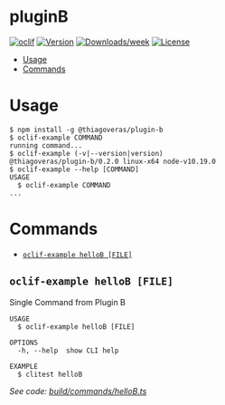 pluginB
=======



[![oclif](https://img.shields.io/badge/cli-oclif-brightgreen.svg)](https://oclif.io)
[![Version](https://img.shields.io/npm/v/pluginB.svg)](https://npmjs.org/package/pluginB)
[![Downloads/week](https://img.shields.io/npm/dw/pluginB.svg)](https://npmjs.org/package/pluginB)
[![License](https://img.shields.io/npm/l/pluginB.svg)](https://github.com/VerasThiago/pluginB/blob/master/package.json)

<!-- toc -->
* [Usage](#usage)
* [Commands](#commands)
<!-- tocstop -->
# Usage
<!-- usage -->
```sh-session
$ npm install -g @thiagoveras/plugin-b
$ oclif-example COMMAND
running command...
$ oclif-example (-v|--version|version)
@thiagoveras/plugin-b/0.2.0 linux-x64 node-v10.19.0
$ oclif-example --help [COMMAND]
USAGE
  $ oclif-example COMMAND
...
```
<!-- usagestop -->
# Commands
<!-- commands -->
* [`oclif-example helloB [FILE]`](#oclif-example-hellob-file)

## `oclif-example helloB [FILE]`

Single Command from Plugin B

```
USAGE
  $ oclif-example helloB [FILE]

OPTIONS
  -h, --help  show CLI help

EXAMPLE
  $ clitest helloB
```

_See code: [build/commands/helloB.ts](https://github.com/VerasThiago/npmPackageTests/blob/v0.2.0/build/commands/helloB.ts)_
<!-- commandsstop -->
